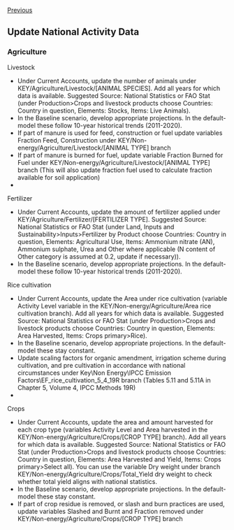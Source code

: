 [Previous](Installation.md)
## Update National Activity Data

### Agriculture

Livestock
-	Under Current Accounts, update the number of animals under KEY/Agriculture/Livestock/[ANIMAL SPECIES]. Add all years for which data is available. Suggested Source: National Statistics or FAO Stat (under Production>Crops and livestock products choose Countries: Country in question, Elements: Stocks, Items: Live Animals). 
-	In the Baseline scenario, develop appropriate projections. In the default-model these follow 10-year historical trends (2011-2020). 
-	If part of manure is used for feed, construction or fuel update variables Fraction Feed, Construction under KEY/Non-energy/Agriculture/Livestock/[ANIMAL TYPE] branch
-	If part of manure is burned for fuel, update variable Fraction Burned for Fuel under KEY/Non-energy/Agriculture/Livestock/[ANIMAL TYPE] branch (This will also update fraction fuel used to calculate fraction available for soil application)
-	
Fertilizer
-	Under Current Accounts, update the amount of fertilizer applied under KEY/Agriculture/Fertilizer/[FERTILIZER TYPE]. Suggested Source: National Statistics or FAO Stat (under Land, Inputs and Sustainability>Inputs>Fertilizer by Product choose Countries: Country in question, Elements: Agricultural Use, Items:  Ammonium nitrate (AN), Ammonium sulphate, Urea and Other where applicable (N content of Other category is assumed at 0.2, update if necessary)). 
-	In the Baseline scenario, develop appropriate projections. In the default-model these follow 10-year historical trends (2011-2020). 

Rice cultivation
-	Under Current Accounts, update the Area under rice cultivation (variable Activity Level variable in the KEY/Non-energy/Agriculture/Area rice cultivation branch). Add all years for which data is available. 
Suggested Source: National Statistics or FAO Stat (under Production>Crops and livestock products choose Countries: Country in question, Elements: Area Harvested, Items: Crops primary>Rice).
-	In the Baseline scenario, develop appropriate projections. In the default-model these stay constant.
-	Update scaling factors for organic amendment, irrigation scheme during cultivation, and pre cultivation in accordance with national circumstances under Key\Non Energy\IPCC Emission Factors\EF_rice_cultivation_5_4_19R branch (Tables 5.11 and 5.11A in Chapter 5, Volume 4, IPCC Methods 19R) 
-	

Crops
-	Under Current Accounts, update the area and amount harvested for each crop type (variables Activity Level and Area harvested in the KEY/Non-energy/Agriculture/Crops/[CROP TYPE] branch). Add all years for which data is available. 
Suggested Source: National Statistics or FAO Stat (under Production>Crops and livestock products choose Countries: Country in question, Elements: Area Harvested and Yield, Items: Crops primary>Select all). You can use the variable Dry weight under branch KEY/Non-energy/Agriculture/Crops/Total_Yield dry weight to check whether total yield aligns with national statistics.
-	In the Baseline scenario, develop appropriate projections. In the default-model these stay constant.
-	If part of crop residue is removed, or slash and burn practices are used, update variables Slashed and Burnt and Fraction removed under KEY/Non-energy/Agriculture/Crops/[CROP TYPE] branch

